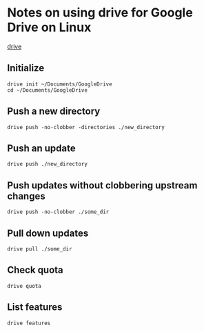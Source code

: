 # Notes on using drive for Google Drive on Linux

[drive](https://github.com/odeke-em/drive)

## Initialize

```shell
drive init ~/Documents/GoogleDrive
cd ~/Documents/GoogleDrive
```


## Push a new directory

```shell
drive push -no-clobber -directories ./new_directory
```


## Push an update

```shell
drive push ./new_directory
```


## Push updates without clobbering upstream changes

```shell
drive push -no-clobber ./some_dir
```


## Pull down updates

```shell
drive pull ./some_dir
```


## Check quota

```shell
drive quota
```


## List features

```shell
drive features
```
